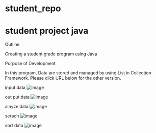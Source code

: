 # student_repo
# student project java
Outline



Creating a student grade program using Java



Purpose of Development




In this program, Data are stored and managed by using List in Collection Framework.
Please click URL below for the other version.















input data
![image](https://user-images.githubusercontent.com/126849371/224887391-90088678-79fa-4110-9223-3f0bc4664749.png)

out put data
![image](https://user-images.githubusercontent.com/126849371/224889998-d8786ab4-4d06-4313-9ab2-c03b88d064ca.png)


alnyze data
![image](https://user-images.githubusercontent.com/126849371/224890106-beacbe86-51c7-452e-aeab-711982f00075.png)


serach
![image](https://user-images.githubusercontent.com/126849371/224890359-1b494806-7eaf-48da-b78a-9448b1c9e4a1.png)

sort data
![image](https://user-images.githubusercontent.com/126849371/224896457-c0b6e931-582d-4e14-aaf0-d93ccef80a1f.png)




